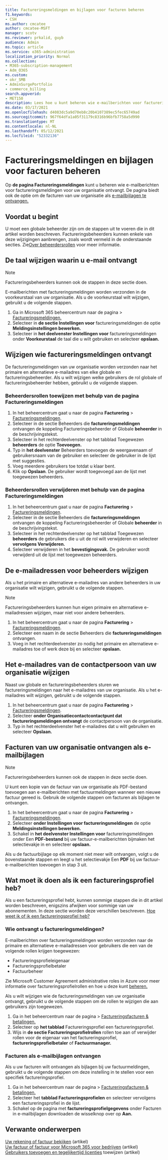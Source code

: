 ```yaml
---
title: Factureringsmeldingen en bijlagen voor facturen beheren
f1.keywords:
- CSH
ms.author: cmcatee
author: cmcatee-MSFT
manager: scotv
ms.reviewer: prkalid, guyb
audience: Admin
ms.topic: article
ms.service: o365-administration
localization_priority: Normal
ms.collection:
- M365-subscription-management
- Adm_O365
ms.custom:
- okr_SMB
- AdminSurgePortfolio
- commerce_billing
search.appverid:
- MET150
description: Lees hoe u kunt beheren wie e-mailberichten voor factureringsmelding en factuurbijlagen ontvangt.
ms.date: 03/17/2021
ms.openlocfilehash: d4083dc5a9d70eb8c20b4107389ec5fec65749ad
ms.sourcegitcommit: 967f64dfa1a05f31179c8316b96bfb7758a5d990
ms.translationtype: MT
ms.contentlocale: nl-NL
ms.lasthandoff: 05/12/2021
ms.locfileid: "52332136"
---
```

# <a name="manage-billing-notifications-and-invoice-attachments"></a>Factureringsmeldingen en bijlagen voor facturen beheren

Op **de pagina Factureringsmeldingen** kunt u beheren wie e-mailberichten voor factureringsmeldingen voor uw organisatie ontvangt. De pagina biedt ook de optie om de facturen van uw organisatie als [e-mailbijlagen te ontvangen.](#receive-your-organizations-invoices-as-email-attachments)

## <a name="before-you-begin"></a>Voordat u begint

U moet een globale beheerder zijn om de stappen uit te voeren die in dit artikel worden beschreven. Factureringsbeheerders kunnen enkele van deze wijzigingen aanbrengen, zoals wordt vermeld in de onderstaande secties. Zie[Over beheerdersrollen](../../admin/add-users/about-admin-roles.md) voor meer informatie.

## <a name="change-the-language-you-receive-email-in"></a>De taal wijzigen waarin u e-mail ontvangt

> [!NOTE]
> Factureringsbeheerders kunnen ook de stappen in deze sectie doen.

E-mailberichten met factureringsmeldingen worden verzonden in de voorkeurstaal van uw organisatie. Als u de voorkeurstaal wilt wijzigen, gebruikt u de volgende stappen.

1. Ga in Microsoft 365 beheercentrum naar de pagina  >  <a href="https://go.microsoft.com/fwlink/p/?linkid=853212" target="_blank">Factureringsmeldingen.</a>
2. Selecteer in **de sectie Instellingen voor** factureringsmeldingen de optie **Meldingsinstellingen bewerken.**
3. Selecteer in **het deelvenster Instellingen voor** factureringsmeldingen onder **Voorkeurstaal** de taal die u wilt gebruiken en selecteer **opslaan.**

## <a name="change-who-receives-billing-notifications"></a>Wijzigen wie factureringsmeldingen ontvangt

De factureringsmeldingen van uw organisatie worden verzonden naar het primaire en alternatieve e-mailadres van elke globale en factureringsbeheerder. Als u wilt wijzigen welke gebruikers de rol globale of factureringsbeheerder hebben, gebruikt u de volgende stappen.

### <a name="assign-admin-roles-by-using-the-billing-notifications-page"></a>Beheerdersrollen toewijzen met behulp van de pagina Factureringsmeldingen

1. In het beheercentrum gaat u naar de pagina **Facturering** > <a href="https://go.microsoft.com/fwlink/p/?linkid=853212" target="_blank">Factureringsmeldingen</a>.
2. Selecteer in de sectie Beheerders die  **factureringsmeldingen** ontvangen de koppeling Factureringsbeheerder of Globale **beheerder** in de beschrijvingstekst.
3. Selecteer in het rechterdeelvenster op het tabblad Toegewezen **beheerders** de optie **Toevoegen.**
4. Typ in **het deelvenster** Beheerders toevoegen de weergavenaam of gebruikersnaam van de gebruiker en selecteer de gebruiker in de lijst met suggesties.
5. Voeg meerdere gebruikers toe totdat u klaar bent.
6. Klik op **Opslaan**. De gebruiker wordt toegevoegd aan de lijst met toegewezen beheerders.

### <a name="remove-admin-roles-by-using-the-billing-notifications-page"></a>Beheerdersrollen verwijderen met behulp van de pagina Factureringsmeldingen

1. In het beheercentrum gaat u naar de pagina **Facturering** > <a href="https://go.microsoft.com/fwlink/p/?linkid=853212" target="_blank">Factureringsmeldingen</a>.
2. Selecteer in de sectie Beheerders die  **factureringsmeldingen** ontvangen de koppeling Factureringsbeheerder of Globale **beheerder** in de beschrijvingstekst.
3. Selecteer in het rechterdeelvenster op het tabblad Toegewezen **beheerders** de gebruikers die u uit de rol wilt verwijderen en selecteer **vervolgens Verwijderen.**
4. Selecteer verwijderen in het **bevestigingsvak.** De gebruiker wordt verwijderd uit de lijst met toegewezen beheerders.

## <a name="change-the-email-addresses-for-admins"></a>De e-mailadressen voor beheerders wijzigen

Als u het primaire en alternatieve e-mailadres van andere beheerders in uw organisatie wilt wijzigen, gebruikt u de volgende stappen.

> [!NOTE]
> Factureringsbeheerders kunnen hun eigen primaire en alternatieve e-mailadressen wijzigen, maar niet voor andere beheerders.

1. In het beheercentrum gaat u naar de pagina **Facturering** > <a href="https://go.microsoft.com/fwlink/p/?linkid=853212" target="_blank">Factureringsmeldingen</a>.
2. Selecteer een naam in de sectie Beheerders die **factureringsmeldingen** ontvangen.
3. Voeg in het rechterdeelvenster zo nodig het primaire en alternatieve e-mailadres toe of werk deze bij en selecteer **opslaan.**

## <a name="change-your-organizations-contact-email"></a>Het e-mailadres van de contactpersoon van uw organisatie wijzigen

Naast uw globale en factureringsbeheerders sturen we factureringsmeldingen naar het e-mailadres van uw organisatie. Als u het e-mailadres wilt wijzigen, gebruikt u de volgende stappen.

1. In het beheercentrum gaat u naar de pagina **Facturering** > <a href="https://go.microsoft.com/fwlink/p/?linkid=853212" target="_blank">Factureringsmeldingen</a>.
2. Selecteer **onder Organisatiecontactcontactpunt dat factureringsmeldingen ontvangt** de contactpersoon van de organisatie.
3. Typ in het rechterdeelvenster het e-mailadres dat u wilt gebruiken en selecteer **Opslaan.**

## <a name="receive-your-organizations-invoices-as-email-attachments"></a>Facturen van uw organisatie ontvangen als e-mailbijlagen

> [!NOTE]
> Factureringsbeheerders kunnen ook de stappen in deze sectie doen.

U kunt een kopie van de factuur van uw organisatie als PDF-bestand toevoegen aan e-mailberichten met factuurmeldingen wanneer een nieuwe factuur gereed is. Gebruik de volgende stappen om facturen als bijlagen te ontvangen.

1. In het beheercentrum gaat u naar de pagina **Facturering** > <a href="https://go.microsoft.com/fwlink/p/?linkid=853212" target="_blank">Factureringsmeldingen</a>.
2. Selecteer **onder Instellingen voor factureringsmeldingen** de optie **Meldingsinstellingen bewerken.**
3. Schakel in **het deelvenster Instellingen voor** factureringsmeldingen onder Een **PDF-bestand** bij uw factuur-e-mailberichten bijmaken het selectievakje in en selecteer **opslaan.**

Als u de factuurbijlage op elk moment niet meer wilt ontvangen, volgt u de bovenstaande stappen en leegt u het selectievakje Een **PDF** bij uw factuur-e-mailberichten toevoegen in stap 3 uit.

## <a name="what-if-i-have-a-billing-profile"></a>Wat moet ik doen als ik een factureringsprofiel heb?

Als u een factureringsprofiel hebt, kunnen sommige stappen die in dit artikel worden beschreven, enigszins afwijken voor sommige van uw abonnementen. In deze sectie worden deze verschillen beschreven. [Hoe weet ik of ik een factureringsprofiel heb?](manage-billing-profiles.md)

### <a name="who-receives-billing-notifications"></a>Wie ontvangt u factureringsmeldingen?

E-mailberichten over factureringsmeldingen worden verzonden naar de primaire en alternatieve e-mailadressen voor gebruikers die een van de volgende rollen krijgen toegewezen:

- Factureringsprofieleigenaar
- Factureringsprofielbetaler
- Factuurbeheer

Zie Microsoft Customer Agreement administrative roles in Azure voor meer informatie over factureringsprofielrollen en hoe u deze kunt [beheren.](/azure/cost-management-billing/manage/understand-mca-roles)

Als u wilt wijzigen wie de factureringsmeldingen van uw organisatie ontvangt, gebruikt u de volgende stappen om de rollen te wijzigen die aan gebruikers zijn toegewezen.

1. Ga in het beheercentrum naar de pagina   >  <a href="https://go.microsoft.com/fwlink/p/?linkid=2102895" target="_blank">Factureringsfacturen & betalingen.</a>
2. Selecteer op **het tabblad** Factureringsprofiel een factureringsprofiel.
3. Wijs in **de sectie Factureringsprofielrollen** rollen toe aan of verwijder rollen voor de eigenaar van het factureringsprofiel,  **factureringsprofielbetaler** of **Factuurmanager.**

### <a name="receive-invoices-as-email-attachments"></a>Facturen als e-mailbijlagen ontvangen

Als u uw facturen wilt ontvangen als bijlagen bij uw factuurmeldingen, gebruikt u de volgende stappen om deze instelling in te stellen voor een specifiek factureringsprofiel.

1. Ga in het beheercentrum naar de pagina   >  <a href="https://go.microsoft.com/fwlink/p/?linkid=2102895" target="_blank">Factureringsfacturen & betalingen.</a>
2. Selecteer het **tabblad Factureringsprofielen** en selecteer vervolgens een factureringsprofiel in de lijst.
3. Schakel op de pagina met **factureringsprofielgegevens** onder Facturen in e-mailbijlagen downloaden de wisselknop over op **Aan.**

## <a name="related-content"></a>Verwante onderwerpen

[Uw rekening of factuur bekijken](view-your-bill-or-invoice.md) (artikel)\
[Uw factuur of factuur voor Microsoft 365 voor bedrijven](understand-your-invoice2.md) (artikel)\
[Gebruikers toevoegen en tegelijkertijd licenties](../../admin/add-users/add-users.md) toewijzen (artikel)
